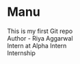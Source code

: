 # Manu
This is my first Git repo
</br>
Author - Riya Aggarwal
</br>
Intern at Alpha Intern
</br>
Internship
